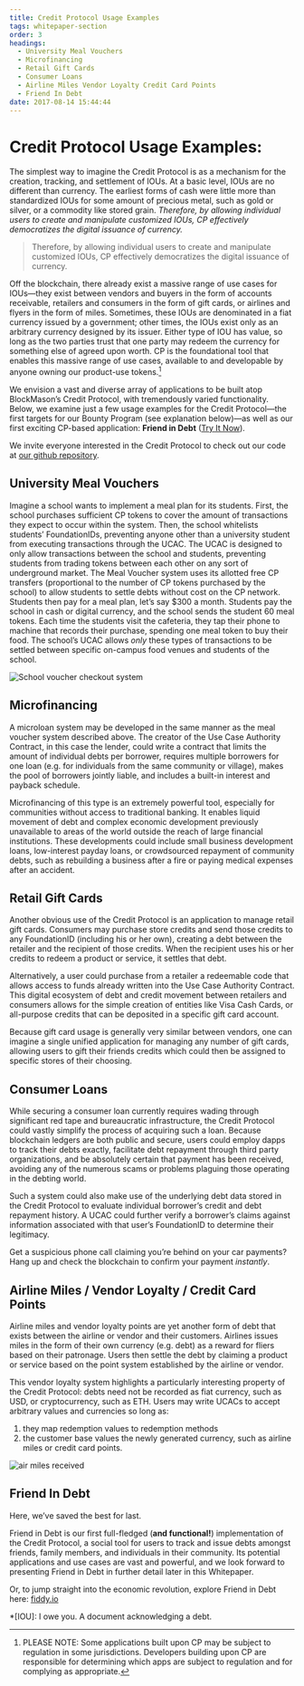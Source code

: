 ```yaml
---
title: Credit Protocol Usage Examples
tags: whitepaper-section
order: 3
headings:
  - University Meal Vouchers
  - Microfinancing
  - Retail Gift Cards
  - Consumer Loans
  - Airline Miles Vendor Loyalty Credit Card Points
  - Friend In Debt
date: 2017-08-14 15:44:44
---
```



# Credit Protocol Usage Examples:

The simplest way to imagine the Credit Protocol is as a mechanism for the creation, tracking, and settlement of IOUs. At a basic level, IOUs are no different than currency. The earliest forms of cash were little more than standardized IOUs for some amount of precious metal, such as gold or silver, or a commodity like stored grain. *Therefore, by allowing individual users to create and manipulate customized IOUs, CP effectively democratizes the digital issuance of currency.*

> Therefore, by allowing individual users to create and manipulate customized IOUs, CP effectively democratizes the digital issuance of currency.

Off the blockchain, there already exist a massive range of use cases for IOUs—they exist between vendors and buyers in the form of accounts receivable, retailers and consumers in the form of gift cards, or airlines and flyers in the form of miles. Sometimes, these IOUs are denominated in a fiat currency issued by a government; other times, the IOUs exist only as an arbitrary currency designed by its issuer. Either type of IOU has value, so long as the two parties trust that one party may redeem the currency for something else of agreed upon worth. CP is the foundational tool that enables this massive range of use cases, available to and developable by anyone owning our product-use tokens.[^1]

We envision a vast and diverse array of applications to be built atop BlockMason’s Credit Protocol, with tremendously varied functionality. Below, we examine just a few usage examples for the Credit Protocol—the first targets for our Bounty Program (see explanation below)—as well as our first exciting CP-based application: __Friend in Debt__ ([Try It Now](http://fiddy.io)).

We invite everyone interested in the Credit Protocol to check out our code at [our github repository](https://github.com/blockmason).

## University Meal Vouchers

Imagine a school wants to implement a meal plan for its students. First, the school purchases sufficient CP tokens to cover the amount of transactions they expect to occur within the system. Then, the school whitelists students’ FoundationIDs, preventing anyone other than a university student from executing transactions through the UCAC. The UCAC is designed to only allow transactions between the school and students, preventing students from trading tokens between each other on any sort of underground market. The Meal Voucher system uses its allotted free CP transfers (proportional to the number of CP tokens purchased by the school) to allow students to settle debts without cost on the CP network. Students then pay for a meal plan, let’s say $300 a month. Students pay the school in cash or digital currency, and the school sends the student 60 meal tokens. Each time the students visit the cafeteria, they tap their phone to machine that records their purchase, spending one meal token to buy their food. The school’s UCAC allows *only* these types of transactions to be settled between specific on-campus food venues and students of the school.

![School voucher checkout system](/cp-whitepaper/images/image_2.png)

## Microfinancing

A microloan system may be developed in the same manner as the meal voucher system described above. The creator of the Use Case Authority Contract, in this case the lender, could write a contract that limits the amount of individual debts per borrower, requires multiple borrowers for one loan (e.g. for individuals from the same community or village), makes the pool of borrowers jointly liable, and includes a built-in interest and payback schedule.

Microfinancing of this type is an extremely powerful tool, especially for communities without access to traditional banking. It enables liquid movement of debt and complex economic development previously unavailable to areas of the world outside the reach of large financial institutions. These developments could include small business development loans, low-interest payday loans, or crowdsourced repayment of community debts, such as rebuilding a business after a fire or paying medical expenses after an accident.

## Retail Gift Cards

Another obvious use of the Credit Protocol is an application to manage retail gift cards. Consumers may purchase store credits and send those credits to any FoundationID (including his or her own), creating a debt between the retailer and the recipient of those credits. When the recipient uses his or her credits to redeem a product or service, it settles that debt.

Alternatively, a user could purchase from a retailer a redeemable code that allows access to funds already written into the Use Case Authority Contract. This digital ecosystem of debt and credit movement between retailers and consumers allows for the simple creation of entities like Visa Cash Cards, or all-purpose credits that can be deposited in a specific gift card account.

Because gift card usage is generally very similar between vendors, one can imagine a single unified application for managing any number of gift cards, allowing users to gift their friends credits which could then be assigned to specific stores of their choosing.

## Consumer Loans

While securing a consumer loan currently requires wading through significant red tape and bureaucratic infrastructure, the Credit Protocol could vastly simplify the process of acquiring such a loan. Because blockchain ledgers are both public and secure, users could employ dapps to track their debts exactly, facilitate debt repayment through third party organizations, and be absolutely certain that payment has been received, avoiding any of the numerous scams or problems plaguing those operating in the debting world.

Such a system could also make use of the underlying debt data stored in the Credit Protocol to evaluate individual borrower’s credit and debt repayment history. A UCAC could further verify a borrower’s claims against information associated with that user’s FoundationID to determine their legitimacy.

Get a suspicious phone call claiming you’re behind on your car payments? Hang up and check the blockchain to confirm your payment *instantly*.

## Airline Miles / Vendor Loyalty / Credit Card Points

Airline miles and vendor loyalty points are yet another form of debt that exists between the airline or vendor and their customers. Airlines issues miles in the form of their own currency (e.g. debt) as a reward for fliers based on their patronage. Users then settle the debt by claiming a product or service based on the point system established by the airline or vendor.

This vendor loyalty system highlights a particularly interesting property of the Credit Protocol: debts need not be recorded as fiat currency, such as USD, or cryptocurrency, such as ETH. Users may write UCACs to accept arbitrary values and currencies so long as:
  1. they map redemption values to redemption methods
  2. the customer base values the newly generated currency, such as airline miles or credit card points.

![air miles received](/cp-whitepaper/images/image_3.png)

## Friend In Debt

Here, we’ve saved the best for last.

Friend in Debt is our first full-fledged (__and functional!__) implementation of the Credit Protocol, a social tool for users to track and issue debts amongst friends, family members, and individuals in their community. Its potential applications and use cases are vast and powerful, and we look forward to presenting Friend in Debt in further detail later in this Whitepaper.

Or, to jump straight into the economic revolution, explore Friend in Debt here: [fiddy.io](http://fiddy.io)

*[IOU]: I owe you. A document acknowledging a debt.

[^1]: PLEASE NOTE: Some applications built upon CP may be subject to regulation in some jurisdictions.  Developers building upon CP are responsible for determining which apps are subject to regulation and for complying as appropriate.
